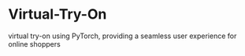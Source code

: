 # Virtual-Try-On
virtual try-on using PyTorch, providing a seamless user experience for online shoppers
